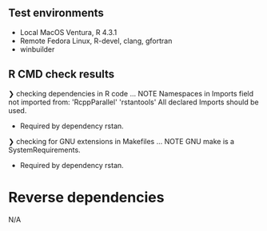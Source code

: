 ## Test environments

- Local MacOS Ventura, R 4.3.1
- Remote Fedora Linux, R-devel, clang, gfortran
- winbuilder

## R CMD check results

❯ checking dependencies in R code ... NOTE
  Namespaces in Imports field not imported from:
    'RcppParallel' 'rstantools'
    All declared Imports should be used.

- Required by dependency rstan.

❯ checking for GNU extensions in Makefiles ... NOTE
  GNU make is a SystemRequirements.

- Required by dependency rstan.

# Reverse dependencies

N/A
